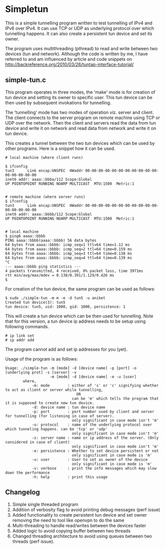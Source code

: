Simpletun
=========

This is a simple tunnelling program written to test tunnelling of IPv4 and IPv6 over IPv4. It can use TCP or UDP as underlying protocol over which tunnelling happens.
It can also create a persistent tun device and set its owner.

The program uses multithreading (pthread) to read and write between two devices (tun and network).
Although the code is written by me, I have referred to and am influenced by article and code snippets on http://backreference.org/2010/03/26/tuntap-interface-tutorial/ 


simple-tun.c
-------------


This program operates in three modes, the 'make' mode is for creation of tun device and setting its owner
to specific user. This tun device can be then used by subsequent invokations for tunnelling.

The 'tunnelling' mode has two modes of operation viz. server and client. The client connects to the 
server program on remote machine using TCP or UDP over the network. Then the client and servers read 
the data from tun device and write it on network and read data from network and write it on tun device. 

This creates a tunnel between the two tun devices which can be used by other programs. Here is a 
snippet how it can be used.

	# local machine (where client runs)

	$ ifconfig
	tun3      Link encap:UNSPEC  HWaddr 00-00-00-00-00-00-00-00-00-00-00-00-00-00-00-00  
	inet6 addr: aaaa::bbba/112 Scope:Global
	UP POINTOPOINT RUNNING NOARP MULTICAST  MTU:1500  Metric:1


	# remote machine (where server runs)
	$ ifconfig 
	tun3      Link encap:UNSPEC  HWaddr 00-00-00-00-00-00-00-00-00-00-00-00-00-00-00-00  
	inet6 addr: aaaa::bbbb/112 Scope:Global
	UP POINTOPOINT RUNNING NOARP MULTICAST  MTU:1500  Metric:1


	# local machine
	$ ping6 aaaa::bbbb
	PING aaaa::bbbb(aaaa::bbbb) 56 data bytes
	64 bytes from aaaa::bbbb: icmp_seq=1 ttl=64 time=1.12 ms
	64 bytes from aaaa::bbbb: icmp_seq=2 ttl=64 time=0.159 ms
	64 bytes from aaaa::bbbb: icmp_seq=3 ttl=64 time=0.138 ms
	64 bytes from aaaa::bbbb: icmp_seq=4 ttl=64 time=0.139 ms
	^C
	--- aaaa::bbbb ping statistics ---
	4 packets transmitted, 4 received, 0% packet loss, time 3971ms
	rtt min/avg/max/mdev = 0.138/0.391/1.129/0.426 ms
	$ 


For creation of the tun device, the same program can be used as follows:

	$ sudo ./simple-tun -m m -e -d tun5 -u aniket
	Created tun device(3): tun5
	tun device: tun5, uid: 1000, gid: 1000, persistence: 1

This will create a tun device which can be then used for tunnelling.
Note that for this version, a tun device ip address needs to be setup using following commands. 

	# ip link set
	# ip addr add

The program cannot add and set ip addresses for you (yet).

Usage of the program is as follows:

	Usage: ./simple-tun -m [mode] -d [device name] -p [port] -o [underlying prot] -s [server] -v 
						-m [mode] -d [device name] -e -u [user]
			where,
				-m:	mode		: either of 's' or 'c' signifying whether to act as client or server while tunnelling,
									OR
								  can be 'm' which tells the program that it is supposed to create new tun device.
				-d:	device name	: tun device name
				-p:	port		: port number used by client and server for tunnelling (for listening in case of server).
								  only significant in case mode isn't 'm'
				-o:	protocol	: name of the underlying protocol over which tunneling happens. can be 'tcp' or 'udp'
								  only significant in case mode isn't 'm'
				-s:	server name	: name or ip address of the server. (Only considered in case of client)
								  only significant in case mode isn't 'm'
				-e: persistence : Whether to set device persistent or not
								  only significant in case mode is 'm'
				-u: user		: User to set as owner of the device
								  only significant in case mode is 'm'
				-v: verbose		: print the info messages which may slow down the performance
				-h:	help		: print this usage

Changelog
---------

1. Simple single threaded program
2. Addition of verbosity flag to avoid printing debug messages (perf issue)
3. Added functionality to create persistent tun device and set owner removing the need to tool like openvpn to do the same
4. Multi-threading to handle read/writes between the devices faster
5. Added logic to avoid copying buffer between two threads
6. Changed threading architecture to avoid using queues between two threads (perf issue).

